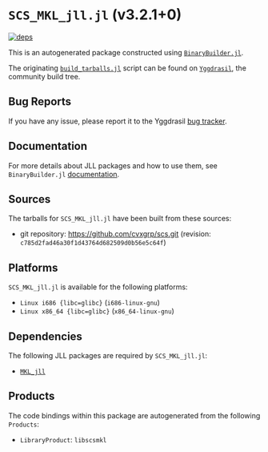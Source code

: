 # `SCS_MKL_jll.jl` (v3.2.1+0)

[![deps](https://juliahub.com/docs/SCS_MKL_jll/deps.svg)](https://juliahub.com/ui/Packages/SCS_MKL_jll/SLerW?page=2)

This is an autogenerated package constructed using [`BinaryBuilder.jl`](https://github.com/JuliaPackaging/BinaryBuilder.jl).

The originating [`build_tarballs.jl`](https://github.com/JuliaPackaging/Yggdrasil/blob/9ee3d590888b10d62b4962acc9f63442f9304f97/S/SCS_MKL/build_tarballs.jl) script can be found on [`Yggdrasil`](https://github.com/JuliaPackaging/Yggdrasil/), the community build tree.

## Bug Reports

If you have any issue, please report it to the Yggdrasil [bug tracker](https://github.com/JuliaPackaging/Yggdrasil/issues).

## Documentation

For more details about JLL packages and how to use them, see `BinaryBuilder.jl` [documentation](https://docs.binarybuilder.org/stable/jll/).

## Sources

The tarballs for `SCS_MKL_jll.jl` have been built from these sources:

* git repository: https://github.com/cvxgrp/scs.git (revision: `c785d2fad46a30f1d43764d682509d0b56e5c64f`)

## Platforms

`SCS_MKL_jll.jl` is available for the following platforms:

* `Linux i686 {libc=glibc}` (`i686-linux-gnu`)
* `Linux x86_64 {libc=glibc}` (`x86_64-linux-gnu`)

## Dependencies

The following JLL packages are required by `SCS_MKL_jll.jl`:

* [`MKL_jll`](https://github.com/JuliaBinaryWrappers/MKL_jll.jl)

## Products

The code bindings within this package are autogenerated from the following `Products`:

* `LibraryProduct`: `libscsmkl`
